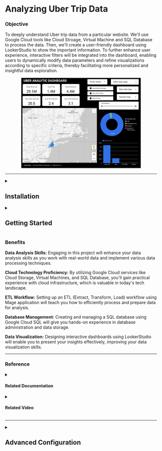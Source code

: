 # Analyzing Uber Trip Data

### Objective

To deeply understand Uber trip data from a particular website. We'll use Google Cloud tools like Cloud Stroage, Virtual Machine and SQL Database to process the data. Then, we'll create a user-friendly dashboard using LookerStudio to show the important information. To further enhance user experience, interactive filters will be integrated into the dashboard, enabling users to dynamically modify data parameters and refine visualizations according to specific criteria, thereby facilitating more personalized and insightful data exploration.

<p align="center">
<img src="images/dashboard.png" style="width: 400px"/>
</p>

---

<details>

<summary><h2>Installation</h2></summary>

- The Project based on Python version: **3.10.12**
- Create a virtualenv within your VM instance, activate it, and install all dependencies

    ```
    $ pip install -r requirements.txt
    ```

- In the `uber_analysis/io_config.yaml` file, replace the existing content with `uber_analysis/example_io_config.yaml`. Additionally, include the necessary database credentials.

- In the `cloud-credentials.json` file, remove existing content and replace with your own [Google Cloud credentials](https://developers.google.com/workspace/guides/create-credentials#service-account).

- Run the following command to initiate the project and open a web browser. Enter the external IP address of your VM instance followed by port 6789, for example: `35.249.272.03:6789`. Ensure that ports 22, 80, and 6789 are open in the [firewall](https://cloud.google.com/firewall/docs/using-firewalls) settings.

    ```
    $ mage start uber_analysis
    ```

- Execute the Uber pipeline to generate the necessary data and create a new table based on your specified requirements for analysis. Afterward, develop a dashboard using this data.

</details>

<details>

<summary><h2>Getting Started</h2></summary>

<strong>Step 1: Getting Data: </strong>We'll collect Uber trip information from a special website.

- Download Uber trip raw data from the [Nyc website](https://www.nyc.gov/site/tlc/about/tlc-trip-record-data.page) at any type of year or month, but it must be a <strong>Yellow Taxi Trip</strong>.

- [Kaggle](https://www.kaggle.com/datasets/yzhoukaggle/zone-coordinates-of-nyc-yellow-taxi-trip-records?select=taxi_zone_lookup_coordinates.csv), you can get location data here.

<strong>Step 2: Data Dictionary: </strong>Develop a clear data dictionary to define each data field's attributes.

- Using the given [data dictionary](https://www.nyc.gov/assets/tlc/downloads/pdf/data_dictionary_trip_records_yellow.pdf), we can create our own data structure in [lucid.app](https://lucid.app/), as seen in the figure below.

    <p align="center">
    <img src="images/data_structure.png" style="width: 400px"/>
    </p>

<strong>Step 3: Start Google Cloud Services</strong>

- **Google Cloud Storage (Bucket):** Create a Google Cloud account, navigate to Cloud Storage, and [create](https://cloud.google.com/storage/docs/creating-buckets) a new bucket to store your data securely.

    <p align="center">
    <img src="images/google_bucket.png" style="width: 400px"/>
    </p>

- **Virtual Machine (VM) Instances:** [Set up](https://cloud.google.com/compute/docs/instances/create-start-instance#console_5) VM instances by accessing the Compute Engine section, where you can configure and launch virtual machines.

    <p align="center">
    <img src="images/google_vm_instance.png" style="width: 400px"/>
    </p>

- **SQL Database:** Access Google Cloud SQL to [create](https://cloud.google.com/sql/docs/postgres/create-manage-databases) and manage a relational database for structured data storage.

    <p align="center">
    <img src="images/google_database.png" style="width: 400px"/>
    </p>

<strong>Step 4: ETL Workflow Implementation:</strong>

- Initiate the Mage application within the virtual machine using the following command:

    ```
    $ mage start <project_name>
    ```

- Either [create]((https://docs.mage.ai/guides/load-api-data)) your own pipeline using Mage AI or duplicate the `uber_analysis` directory from the provided code.

- **Extraction**

    - Collects data from databases, files, APIs, or streams.
    - Identifies relevant data for transfer.
    - Uses full loads or incremental updates.
    - Ensures capturing the most current data.

* **Transformation** 

    - Cleans, enriches, and restructures data.
    - Removes duplicates and handles missing values.
    - Aggregates data and applies business logic.
    - Maintains data quality and consistency.

* **Loading** 

    - Inserts transformed data into a destination system.
    - Maps data fields to destination schema.
    - Utilizes bulk inserts or batch loading.
    - Prepares data for querying and analysis.

**Step 5: Dynamic Dashboard Design:** Create an interactive [LookerStudio](https://lookerstudio.google.com/) dashboard.

<p align="center">
<img src="images/dashboard.png" style="width: 400px"/>
</p>

</details>

### Benefits

**Data Analysis Skills:** Engaging in this project will enhance your data analysis skills as you work with real-world data and implement various data processing techniques.

**Cloud Technology Proficiency:** By utilizing Google Cloud services like Cloud Storage, Virtual Machines, and SQL Database, you'll gain practical experience with cloud infrastructure, which is valuable in today's tech landscape.

**ETL Workflow:** Setting up an ETL (Extract, Transform, Load) workflow using Mage application will teach you how to efficiently process and prepare data for analysis.

**Database Management:** Creating and managing a SQL database using Google Cloud SQL will give you hands-on experience in database administration and data storage.

**Data Visualization:** Designing interactive dashboards using LookerStudio will enable you to present your insights effectively, improving your data visualization skills.

---

### Reference

<details>

<summary><h4>Related Documentation</h3></summary>

- [Mage](https://docs.mage.ai/introduction/overview)

- [Google Cloud Platform](https://cloud.google.com/docs)

</details>

<details>

<summary><h4>Related Video</h4></summary>

- [Uber Data Analytics | End-To-End Data Engineering Project](https://www.youtube.com/watch?v=WpQECq5Hx9g)

- [Google Cloud Platform Tutorial](https://www.youtube.com/watch?v=zBBevSjX9E8&list=PLLhBy6YSIT0A63_RuqW6naWa66xzYVtP5)

- [Looker Studio Tutorial](https://www.youtube.com/watch?v=8cMd1KJAyg8&list=PLNfnAKZ4ZsarFIZHOkbUBPCpEXeHRgt-Y)

</details>

---

<details>

<summary><h2>Advanced Configuration</h2></summary>

<details>

<summary><h3><a href="https://docs.ansible.com/">Ansible</a></h3></summary>

**Installation Process:**

- Begin by installing Ansible using the following pip command:

    ```
    $ pip install ansible
    ```

**File Encryption:**

- To encrypt a file using Ansible Vault, execute the following command:

    ```
    $ ansible-vault encrypt <file_name>
    ```

**File Decryption:**

- To decrypt an encrypted file, use the following command:

    ```
    $ ansible-vault decrypt <file_name>
    ```

</details>

<details>

<summary><h3><a href="http://supervisord.org/index.html">Supervisor</a></h3></summary>

**Install Supervisor:**

- Open a terminal and run the following command to install Supervisor:

    ```
    sudo apt install supervisor
    ```

**Create Configuration File:**

- Create a new configuration file, such as `/etc/supervisor/conf.d/uber-analysis.conf`, using your preferred text editor. Inside this file, define the process configuration:

    ```
    [program:uber-analysis]
    directory=/home/aadilkadiwal4277/uber-analysis/
    command=/home/aadilkadiwal4277/uber-analysis/venv/bin/mage start uber_analysis
    autostart=true
    autorestart=true
    stderr_logfile=/var/log/uber-analysis.err.log
    stdout_logfile=/var/log/uber-analysis.out.log
    ```

Replace `/path/to/mage` with the actual path to the mage command and `/path/to/uber-analysis` with the actual path to the uber_analysis directory.

**Reload Supervisor:**

- After creating the configuration file, reload Supervisor to read the new configuration:

    ```
    sudo supervisorctl reread
    sudo supervisorctl update
    ```

**Start and Manage the Process:**

- You can now start, stop, or restart your process using Supervisor:

    - Start the process:

        ```
        sudo supervisorctl start uber-analysis
        ```

    - Stop the process:

        ```
        sudo supervisorctl stop uber-analysis
        ```

    - Restart the process:

        ```    
        sudo supervisorctl restart uber-analysis
        ```

    - View process status:

        ```
        sudo supervisorctl status
        ```

**Monitor Logs:**

- Supervisor logs for this process will be stored in the log files specified in the configuration: `/var/log/uber-analysis.err.log` for standard error and `/var/log/uber-analysis.out.log` for standard output.

</details>

</details>